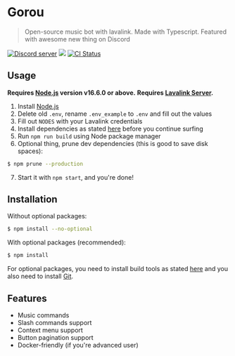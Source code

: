 # Gorou
> Open-source music bot with lavalink. Made with Typescript. Featured with awesome new thing on Discord

<a href="https://zhycorp.net/discord"><img src="https://img.shields.io/discord/332877090003091456?color=7289da&logo=discord&logoColor=white" alt="Discord server" /></a>
<img src="https://badgen.net/badge/icon/typescript?icon=typescript&label"></a>
<a href="https://github.com/zhycorp/gorou/actions?query=workflow%3A%22Lint+code+%26+compile+test%22"><img src="https://github.com/zhycorp/gorou/workflows/Lint%20code%20&%20compile%20test/badge.svg" alt="CI Status" /></a>

## Usage

**Requires [Node.js](https://nodejs.org) version v16.6.0 or above.**
**Requires [Lavalink Server](https://github.com/freyacodes/Lavalink).**

1. Install [Node.js](https://nodejs.org)
2. Delete old `.env`, rename `.env_example` to `.env` and fill out the values
3. Fill out `NODES` with your Lavalink credentials
4. Install dependencies as stated [here](https://github.com/zhycorp/disc-11#Installation) before you continue surfing
5. Run `npm run build` using Node package manager
6. Optional thing, prune dev dependencies (this is good to save disk spaces):
```sh
$ npm prune --production
```
7. Start it with `npm start`, and you're done!

## Installation

Without optional packages:
```sh
$ npm install --no-optional
```

With optional packages (recommended):
```sh
$ npm install
```
For optional packages, you need to install build tools as stated [here](https://github.com/nodejs/node-gyp#installation) and you also need to install [Git](https://git-scm.com/).

## Features
- Music commands
- Slash commands support
- Context menu support
- Button pagination support
- Docker-friendly (if you're advanced user)

